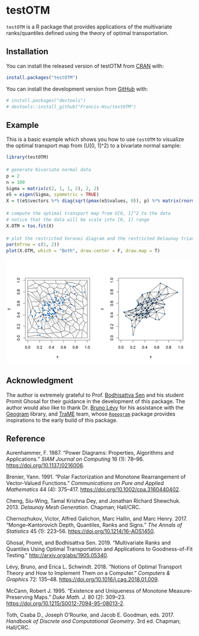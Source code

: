 
<!-- README.md is generated from README.Rmd. Please edit that file -->

# testOTM

<!-- badges: start -->

<!-- badges: end -->

`testOTM` is a R package that provides applications of the multivariate
ranks/quantiles defined using the theory of optimal transportation.

## Installation

You can install the released version of testOTM from
[CRAN](https://CRAN.R-project.org) with:

``` r
install.packages("testOTM")
```

You can install the development version from
[GitHub](https://github.com/) with:

``` r
# install.packages("devtools")
# devtools::install_github("Francis-Hsu/testOTM")
```

## Example

This is a basic example which shows you how to use `testOTM` to
visualize the optimal transport map from \(U[0, 1]^2\) to a bivariate
normal sample:

``` r
library(testOTM)

# generate bivariate normal data
p = 2
n = 100
Sigma = matrix(c(2, 1, 1, 2), 2, 2)
eS = eigen(Sigma, symmetric = TRUE)
X = t(eS$vectors %*% diag(sqrt(pmax(eS$values, 0)), p) %*% matrix(rnorm(p * n), p))

# compute the optimal transport map from U[0, 1]^2 to the data
# notice that the data will be scale into [0, 1] range
X.OTM = tos.fit(X)

# plot the restricted Voronoi diagram and the restricted Delaunay triangulation
par(mfrow = c(1, 2))
plot(X.OTM, which = "Both", draw.center = F, draw.map = T)
```

![](man/figures/README-example-1.png)<!-- -->

## Acknowledgment

The author is extremely grateful to Prof. [Bodhisattva
Sen](http://www.stat.columbia.edu/~bodhi/Bodhi/Welcome.html) and his
student Promit Ghosal for their guidance in the development of this
package. The author would also like to thank Dr. [Bruno
Lévy](https://members.loria.fr/BLevy/) for his assistance with the
[Geogram](http://alice.loria.fr/index.php/software/4-library/75-geogram.html)
library, and [TraME](http://www.trame-project.com/) team, whose
[`Rgeogram`](https://github.com/TraME-Project/Rgeogram) package provides
inspirations to the early build of this package.

## Reference

<div id="refs" class="references">

<div id="ref-FA1987">

Aurenhammer, F. 1987. “Power Diagrams: Properties, Algorithms and
Applications.” *SIAM Journal on Computing* 16 (1): 78–96.
<https://doi.org/10.1137/0216006>.

</div>

<div id="ref-B1991">

Brenier, Yann. 1991. “Polar Factorization and Monotone Rearrangement of
Vector-Valued Functions.” *Communications on Pure and Applied
Mathematics* 44 (4): 375–417. <https://doi.org/10.1002/cpa.3160440402>.

</div>

<div id="ref-CDS2013">

Cheng, Siu-Wing, Tamal Krishna Dey, and Jonathan Richard Shewchuk. 2013.
*Delaunay Mesh Generation*. Chapman; Hall/CRC.

</div>

<div id="ref-CGHH2017">

Chernozhukov, Victor, Alfred Galichon, Marc Hallin, and Marc Henry.
2017. “Monge–Kantorovich Depth, Quantiles, Ranks and Signs.” *The Annals
of Statistics* 45 (1): 223–56. <https://doi.org/10.1214/16-AOS1450>.

</div>

<div id="ref-GS2019">

Ghosal, Promit, and Bodhisattva Sen. 2019. “Multivariate Ranks and
Quantiles Using Optimal Transportation and Applications to
Goodness-of-Fit Testing.” <http://arxiv.org/abs/1905.05340>.

</div>

<div id="ref-LS2018">

Lévy, Bruno, and Erica L. Schwindt. 2018. “Notions of Optimal Transport
Theory and How to Implement Them on a Computer.” *Computers & Graphics*
72: 135–48. <https://doi.org/10.1016/j.cag.2018.01.009>.

</div>

<div id="ref-M1995">

McCann, Robert J. 1995. “Existence and Uniqueness of Monotone
Measure-Preserving Maps.” *Duke Math. J.* 80 (2): 309–23.
<https://doi.org/10.1215/S0012-7094-95-08013-2>.

</div>

<div id="ref-TOG2017">

Toth, Csaba D., Joseph O’Rourke, and Jacob E. Goodman, eds. 2017.
*Handbook of Discrete and Computational Geometry*. 3rd ed. Chapman;
Hall/CRC.

</div>

</div>
